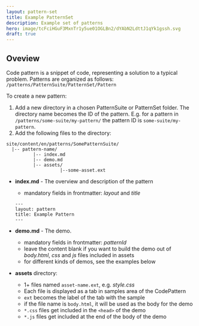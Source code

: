 ```yaml
---
layout: pattern-set
title: Example PatternSet
description: Example set of patterns
hero: image/tcFciHGuF3MxnTr1y5ue01OGLBn2/dYAbN2LdttJ1qYk1gssh.svg
draft: true
---
```


## Oveview

Code pattern is a snippet of code, representing a solution to a typical problem.
Patterns are organized as follows: `/patterns/PatternSuite/PatternSet/Pattern`

To create a new pattern:
1. Add a new directory in a chosen
PatternSuite or PatternSet folder. The directory name becomes the ID
of the pattern. E.g. for a pattern in
`/patterns/some-suite/my-pattern/` the pattern ID is `some-suite/my-pattern`.
1. Add the following files to the directory:

```text
site/content/en/patterns/SomePatternSuite/
  |-- pattern-name/
          |-- index.md
          |-- demo.md
          |-- assets/
                    |--some-asset.ext
```

* **index.md** - The overview and description of the pattern
  * mandatory fields in frontmatter: *layout* and *title*

  ```text
  ---
  layout: pattern
  title: Example Pattern
  ---
  ```

* **demo.md** - The demo.
  * mandatory fields in frontmatter: *patternId*
  * leave the content blank if you want to build the demo out of *body.html*,
  *css* and *js* files included in assets
  * for different kinds of demos, see the examples below

* **assets** directory:
  * 1+ files named `asset-name.ext`, e.g. *style.css*
  * Each file is displayed as a tab in samples area of the CodePattern
  * `ext` becomes the label of the tab with the sample
  * if the file name is `body.html`, it will be used as the body for the demo
  * `*.css` files get included in the `<head>` of the demo
  * `*.js` files get included at the end of the body of the demo
